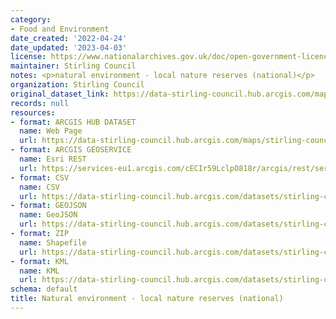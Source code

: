```yaml
---
category:
- Food and Environment
date_created: '2022-04-24'
date_updated: '2023-04-03'
license: https://www.nationalarchives.gov.uk/doc/open-government-licence/version/3/
maintainer: Stirling Council
notes: <p>natural environment - local nature reserves (national)</p>
organization: Stirling Council
original_dataset_link: https://data-stirling-council.hub.arcgis.com/maps/stirling-council::natural-environment-local-nature-reserves-national
records: null
resources:
- format: ARCGIS HUB DATASET
  name: Web Page
  url: https://data-stirling-council.hub.arcgis.com/maps/stirling-council::natural-environment-local-nature-reserves-national
- format: ARCGIS GEOSERVICE
  name: Esri REST
  url: https://services-eu1.arcgis.com/cECIr59LclpO818r/arcgis/rest/services/Natural_Environment_Local_Nature_Reserves/FeatureServer/3
- format: CSV
  name: CSV
  url: https://data-stirling-council.hub.arcgis.com/datasets/stirling-council::natural-environment-local-nature-reserves-national.csv?outSR=%7B%22latestWkid%22%3A27700%2C%22wkid%22%3A27700%7D
- format: GEOJSON
  name: GeoJSON
  url: https://data-stirling-council.hub.arcgis.com/datasets/stirling-council::natural-environment-local-nature-reserves-national.geojson?outSR=%7B%22latestWkid%22%3A27700%2C%22wkid%22%3A27700%7D
- format: ZIP
  name: Shapefile
  url: https://data-stirling-council.hub.arcgis.com/datasets/stirling-council::natural-environment-local-nature-reserves-national.zip?outSR=%7B%22latestWkid%22%3A27700%2C%22wkid%22%3A27700%7D
- format: KML
  name: KML
  url: https://data-stirling-council.hub.arcgis.com/datasets/stirling-council::natural-environment-local-nature-reserves-national.kml?outSR=%7B%22latestWkid%22%3A27700%2C%22wkid%22%3A27700%7D
schema: default
title: Natural environment - local nature reserves (national)
---
```

